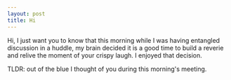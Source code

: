 ```yaml
---
layout: post
title: Hi
---
```


Hi, I just want you to know that this morning while I was having entangled discussion in a huddle, my brain decided it is a good time to build a reverie and relive the moment of your crispy laugh. I enjoyed that decision.

TLDR: out of the blue I thought of you during this morning's meeting.